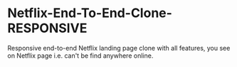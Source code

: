 # Netflix-End-To-End-Clone-RESPONSIVE
Responsive end-to-end Netflix landing page clone with all features, you see on Netflix page i.e. can't be find anywhere online.
